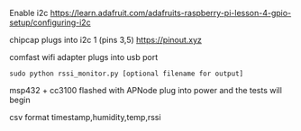 Enable i2c
https://learn.adafruit.com/adafruits-raspberry-pi-lesson-4-gpio-setup/configuring-i2c

chipcap plugs into i2c 1 (pins 3,5)
https://pinout.xyz

comfast wifi adapter plugs into usb port

```
sudo python rssi_monitor.py [optional filename for output]
```

msp432 + cc3100 flashed with APNode
plug into power and the tests will begin

csv format
timestamp,humidity,temp,rssi
